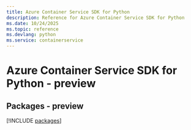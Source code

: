 ```yaml
---
title: Azure Container Service SDK for Python
description: Reference for Azure Container Service SDK for Python
ms.date: 10/24/2025
ms.topic: reference
ms.devlang: python
ms.service: containerservice
---
```

# Azure Container Service SDK for Python - preview
## Packages - preview
[!INCLUDE [packages](container-service-index.md)]